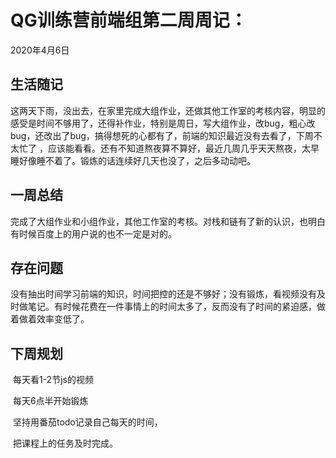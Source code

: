 # QG训练营前端组第二周周记：
2020年4月6日

## 生活随记

​		这两天下雨，没出去，在家里完成大组作业，还做其他工作室的考核内容，明显的感受是时间不够用了，还得补作业，特别是周日，写大组作业，改bug，粗心改bug，还改出了bug，搞得想死的心都有了，前端的知识最近没有去看了，下周不太忙了 ，应该能看看。还有不知道熬夜算不算好，最近几周几乎天天熬夜，太早睡好像睡不着了。锻炼的话连续好几天也没了，之后多动动吧。

## 一周总结

​		完成了大组作业和小组作业，其他工作室的考核。对栈和链有了新的认识，也明白有时候百度上的用户说的也不一定是对的。

## 存在问题

​		没有抽出时间学习前端的知识，时间把控的还是不够好；没有锻炼，看视频没有及时做笔记。有时候花费在一件事情上的时间太多了，反而没有了时间的紧迫感，做着做着效率变低了。

## 下周规划

​		每天看1-2节js的视频

​		每天6点半开始锻炼

​		坚持用番茄todo记录自己每天的时间，

​		把课程上的任务及时完成。

